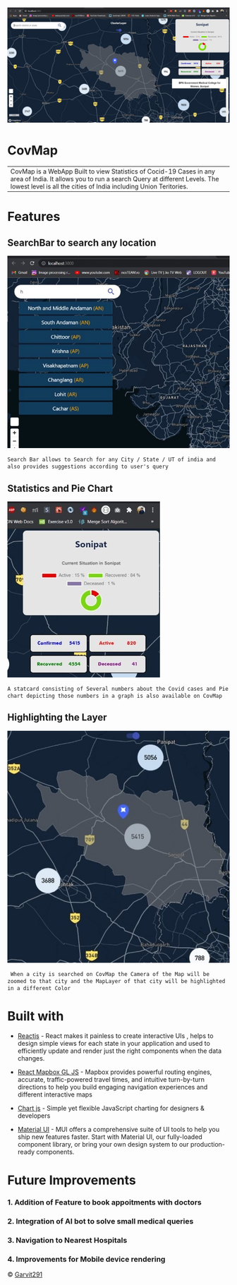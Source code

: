 # ![WebApp](https://github.com/Garvit291/CovMap-Project/blob/main/images/covmap.jpeg?raw=true)
# CovMap
<table>
<tr>
<td>
    CovMap is a WebApp Built to view Statistics of Cocid-19 Cases in any area of India. It allows you to run a search Query at different Levels. The lowest level is all the cities of India including Union Teritories. 
</td>
</tr>
</table>


# Features


## SearchBar to search any location
![](https://github.com/Garvit291/CovMap-Project/blob/main/images/search.jpeg?raw=true)

    Search Bar allows to Search for any City / State / UT of india and also provides suggestions according to user's query

## Statistics and Pie Chart 
![](https://github.com/Garvit291/CovMap-Project/blob/main/images/stats.jpeg?raw=true)

    A statcard consisting of Several numbers about the Covid cases and Pie chart depicting those numbers in a graph is also available on CovMap

## Highlighting the Layer
![](https://github.com/Garvit291/CovMap-Project/blob/main/images/layer.jpeg?raw=true)

     When a city is searched on CovMap the Camera of the Map will be zoomed to that city and the MapLayer of that city will be highlighted in a different Color




# Built with 

- [Reactjs](https://reactjs.org/) - React makes it painless to create interactive UIs , helps to design simple views for each state in your application and used to  efficiently update and render just the right components when the  data changes.


- [React Mapbox GL JS](https://docs.mapbox.com/help/tutorials/use-mapbox-gl-js-with-react/) - Mapbox provides powerful routing engines, accurate, traffic-powered travel times, and intuitive turn-by-turn directions to help you build engaging navigation experiences and different interactive maps 

- [Chart js](https://www.chartjs.org/docs/latest/) - Simple yet flexible JavaScript charting for designers & developers

- [Material UI](https://mui.com/) - MUI offers a comprehensive suite of UI tools to help you ship new features faster. Start with Material UI, our fully-loaded component library, or bring your own design system to our production-ready components.

# Future Improvements 
### 1. Addition of Feature to book appoitments with doctors
### 2. Integration of AI bot to solve small medical queries
### 3. Navigation to Nearest Hospitals
### 4. Improvements for Mobile device rendering 



 © [Garvit291](https://github.com/Garvit291)

